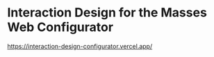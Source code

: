 # Interaction Design for the Masses Web Configurator

https://interaction-design-configurator.vercel.app/
